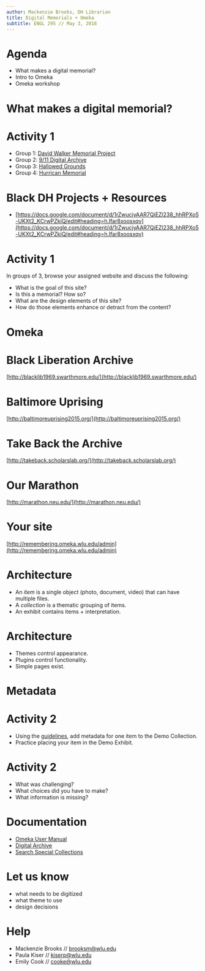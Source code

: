 ```yaml
---
author: Mackenzie Brooks, DH Librarian
title: Digital Memorials + Omeka
subtitle: ENGL 295 // May 3, 2018
---
```


# Agenda
* What makes a digital memorial? 
* Intro to Omeka 
* Omeka workshop

# What makes a digital memorial?

# Activity 1
* Group 1: [David Walker Memorial Project](http://www.davidwalkermemorial.org/david-walker)
* Group 2: [9/11 Digital Archive](http://911digitalarchive.org/)
* Group 3: [Hallowed Grounds](https://spark.adobe.com/page/3pmJR6un1szMN/)
* Group 4: [Hurrican Memorial](http://hurricanememorial.org)

# Black DH Projects + Resources
* [https://docs.google.com/document/d/1rZwucjyAAR7QiEZl238_hhRPXo5-UKXt2_KCrwPZkiQ/edit#heading=h.lfar8xoosxqv](https://docs.google.com/document/d/1rZwucjyAAR7QiEZl238_hhRPXo5-UKXt2_KCrwPZkiQ/edit#heading=h.lfar8xoosxqv)

# Activity 1
In groups of 3, browse your assigned website and discuss the following:

* What is the goal of this site?
* Is this a memorial? How so?
* What are the design elements of this site? 
* How do those elements enhance or detract from the content? 

# Omeka 

# Black Liberation Archive
[http://blacklib1969.swarthmore.edu/](http://blacklib1969.swarthmore.edu/)

# Baltimore Uprising
[http://baltimoreuprising2015.org/](http://baltimoreuprising2015.org/)

# Take Back the Archive
[http://takeback.scholarslab.org/](http://takeback.scholarslab.org/)

# Our Marathon
[http://marathon.neu.edu/](http://marathon.neu.edu/)

# Your site
[http://remembering.omeka.wlu.edu/admin](http://remembering.omeka.wlu.edu/admin)

# Architecture
* An *item* is a single object (photo, document, video) that can have multiple files. 
* A *collection* is a thematic grouping of items. 
* An exhibit contains items + interpretation. 

# Architecture
* Themes control appearance.
* Plugins control functionality.
* Simple pages exist.

# Metadata 


# Activity 2
* Using the [guidelines](http://omeka.org/classic/docs/Content/Working_with_Dublin_Core/#interpreting-dublin-core-fields-in-omeka), add metadata for one item to the Demo Collection. 
* Practice placing your item in the Demo Exhibit.

# Activity 2
* What was challenging?
* What choices did you have to make? 
* What information is missing?

# Documentation
* [Omeka User Manual](http://omeka.org/classic/docs/)
* [Digital Archive](https://repository.wlu.edu/)
* [Search Special Collections](http://archivesspace.wlu.edu/)

# Let us know
* what needs to be digitized
* what theme to use
* design decisions 

# Help
* Mackenzie Brooks // brooksm@wlu.edu
* Paula Kiser // kiserp@wlu.edu
* Emily Cook  // cooke@wlu.edu



